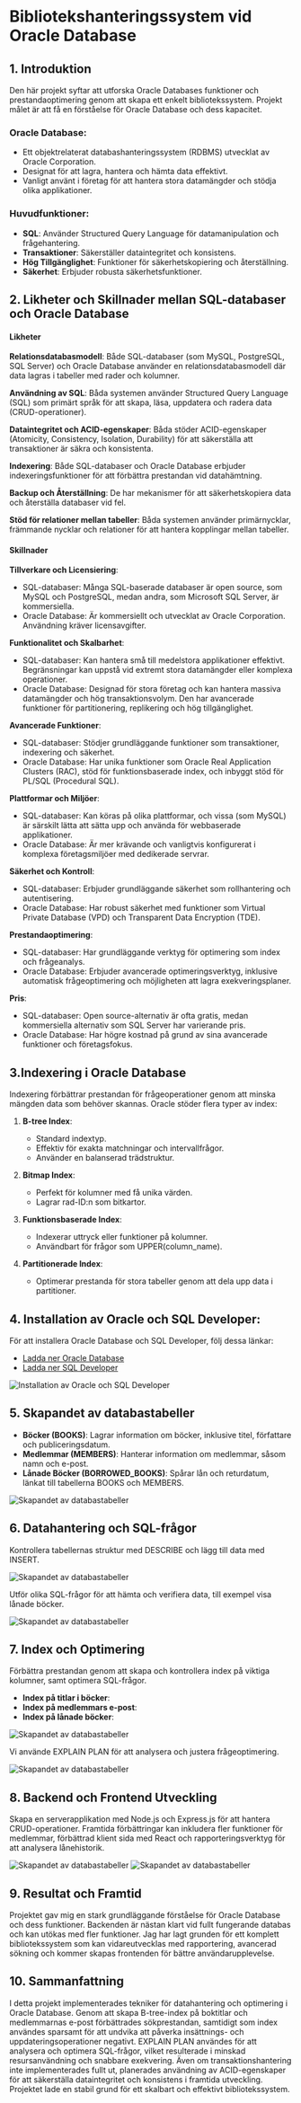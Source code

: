 # Bibliotekshanteringssystem vid Oracle Database

## 1. Introduktion

Den här projekt syftar att utforska Oracle Databases funktioner och prestandaoptimering genom att skapa ett enkelt bibliotekssystem. Projekt målet är att få en förståelse för Oracle Database och dess kapacitet.

### Oracle Database:

- Ett objektrelaterat databashanteringssystem (RDBMS) utvecklat av Oracle Corporation.
- Designat för att lagra, hantera och hämta data effektivt.
- Vanligt använt i företag för att hantera stora datamängder och stödja olika applikationer.

### Huvudfunktioner:

- **SQL**: Använder Structured Query Language för datamanipulation och frågehantering.
- **Transaktioner**: Säkerställer dataintegritet och konsistens.
- **Hög Tillgänglighet**: Funktioner för säkerhetskopiering och återställning.
- **Säkerhet**: Erbjuder robusta säkerhetsfunktioner.

## 2. Likheter och Skillnader mellan SQL-databaser och Oracle Database

#### Likheter

**Relationsdatabasmodell**: Både SQL-databaser (som MySQL, PostgreSQL, SQL Server) och Oracle Database använder en relationsdatabasmodell där data lagras i tabeller med rader och kolumner.

**Användning av SQL**: Båda systemen använder Structured Query Language (SQL) som primärt språk för att skapa, läsa, uppdatera och radera data (CRUD-operationer).

**Dataintegritet och ACID-egenskaper**: Båda stöder ACID-egenskaper (Atomicity, Consistency, Isolation, Durability) för att säkerställa att transaktioner är säkra och konsistenta.

**Indexering**: Både SQL-databaser och Oracle Database erbjuder indexeringsfunktioner för att förbättra prestandan vid datahämtning.

**Backup och Återställning**: De har mekanismer för att säkerhetskopiera data och återställa databaser vid fel.

**Stöd för relationer mellan tabeller**: Båda systemen använder primärnycklar, främmande nycklar och relationer för att hantera kopplingar mellan tabeller.

#### Skillnader

**Tillverkare och Licensiering**:
- SQL-databaser: Många SQL-baserade databaser är open source, som MySQL och PostgreSQL, medan andra, som Microsoft SQL Server, är kommersiella.
- Oracle Database: Är kommersiellt och utvecklat av Oracle Corporation. Användning kräver licensavgifter.

**Funktionalitet och Skalbarhet**:
- SQL-databaser: Kan hantera små till medelstora applikationer effektivt. Begränsningar kan uppstå vid extremt stora datamängder eller komplexa operationer.
- Oracle Database: Designad för stora företag och kan hantera massiva datamängder och hög transaktionsvolym. Den har avancerade funktioner för partitionering, replikering och hög tillgänglighet.

**Avancerade Funktioner**:
- SQL-databaser: Stödjer grundläggande funktioner som transaktioner, indexering och säkerhet.
- Oracle Database: Har unika funktioner som Oracle Real Application Clusters (RAC), stöd för funktionsbaserade index, och inbyggt stöd för PL/SQL (Procedural SQL).

**Plattformar och Miljöer**:
- SQL-databaser: Kan köras på olika plattformar, och vissa (som MySQL) är särskilt lätta att sätta upp och använda för webbaserade applikationer.
- Oracle Database: Är mer krävande och vanligtvis konfigurerat i komplexa företagsmiljöer med dedikerade servrar.

**Säkerhet och Kontroll**:
- SQL-databaser: Erbjuder grundläggande säkerhet som rollhantering och autentisering.
- Oracle Database: Har robust säkerhet med funktioner som Virtual Private Database (VPD) och Transparent Data Encryption (TDE).

**Prestandaoptimering**:
- SQL-databaser: Har grundläggande verktyg för optimering som index och frågeanalys.
- Oracle Database: Erbjuder avancerade optimeringsverktyg, inklusive automatisk frågeoptimering och möjligheten att lagra exekveringsplaner.

**Pris**:
- SQL-databaser: Open source-alternativ är ofta gratis, medan kommersiella alternativ som SQL Server har varierande pris.
- Oracle Database: Har högre kostnad på grund av sina avancerade funktioner och företagsfokus.

## 3.Indexering i Oracle Database

Indexering förbättrar prestandan för frågeoperationer genom att minska mängden data som behöver skannas. Oracle stöder flera typer av index:

1. **B-tree Index**:
    - Standard indextyp.
    - Effektiv för exakta matchningar och intervallfrågor.
    - Använder en balanserad trädstruktur.

2. **Bitmap Index**:
    - Perfekt för kolumner med få unika värden.
    - Lagrar rad-ID:n som bitkartor.

3. **Funktionsbaserade Index**:
    - Indexerar uttryck eller funktioner på kolumner.
    - Användbart för frågor som UPPER(column_name).

4. **Partitionerade Index**:
    - Optimerar prestanda för stora tabeller genom att dela upp data i partitioner.

## 4. Installation av Oracle och SQL Developer:
  För att installera Oracle Database och SQL Developer, följ dessa länkar:

- [Ladda ner Oracle Database](https://www.oracle.com/database/technologies/oracle-database-software-downloads.html)
- [Ladda ner SQL Developer](https://www.oracle.com/database/sqldeveloper/technologies/download/)

![Installation av Oracle och SQL Developer](./img/installDB.png)

## 5. Skapandet av databastabeller

- **Böcker (BOOKS)**: Lagrar information om böcker, inklusive titel, författare och publiceringsdatum.
- **Medlemmar (MEMBERS)**: Hanterar information om medlemmar, såsom namn och e-post.
- **Lånade Böcker (BORROWED_BOOKS)**: Spårar lån och returdatum, länkat till tabellerna BOOKS och MEMBERS.

![Skapandet av databastabeller](./img/tableCreate.jpg)

## 6. Datahantering och SQL-frågor

Kontrollera tabellernas struktur med DESCRIBE och lägg till data med INSERT.

![Skapandet av databastabeller](./img/describe-insert-query.jpg)

Utför olika SQL-frågor för att hämta och verifiera data, till exempel visa lånade böcker.

![Skapandet av databastabeller](./img/borrowed-returned-query.jpg)

## 7. Index och Optimering

Förbättra prestandan genom att skapa och kontrollera index på viktiga kolumner, samt optimera SQL-frågor.

- **Index på titlar i böcker**:
- **Index på medlemmars e-post**:
- **Index på lånade böcker**:

![Skapandet av databastabeller](./img/index-creating.png)

Vi använde EXPLAIN PLAN för att analysera och justera frågeoptimering.

![Skapandet av databastabeller](./img/optimaztion-query.png)

## 8. Backend och Frontend Utveckling

Skapa en serverapplikation med Node.js och Express.js för att hantera CRUD-operationer. Framtida förbättringar kan inkludera fler funktioner för medlemmar, förbättrad klient sida med React och rapporteringsverktyg för att analysera lånehistorik.

![Skapandet av databastabeller](./img/GetAll-books.png)
![Skapandet av databastabeller](./img/getBookId.png)

## 9. Resultat och Framtid

Projektet gav mig en stark grundläggande förståelse för Oracle Database och dess funktioner. Backenden är  nästan klart vid fullt fungerande databas och kan utökas med fler funktioner. Jag har lagt grunden för ett komplett bibliotekssystem som kan vidareutvecklas med rapportering, avancerad sökning och  kommer skapas frontenden för bättre användarupplevelse.


## 10. Sammanfattning

I detta projekt implementerades tekniker för datahantering och optimering i Oracle Database. Genom att skapa B-tree-index på boktitlar och medlemmarnas e-post förbättrades sökprestandan, samtidigt som index användes sparsamt för att undvika att påverka insättnings- och uppdateringsoperationer negativt. EXPLAIN PLAN användes för att analysera och optimera SQL-frågor, vilket resulterade i minskad resursanvändning och snabbare exekvering. Även om transaktionshantering inte implementerades fullt ut, planerades användning av ACID-egenskaper för att säkerställa dataintegritet och konsistens i framtida utveckling. Projektet lade en stabil grund för ett skalbart och effektivt bibliotekssystem.
